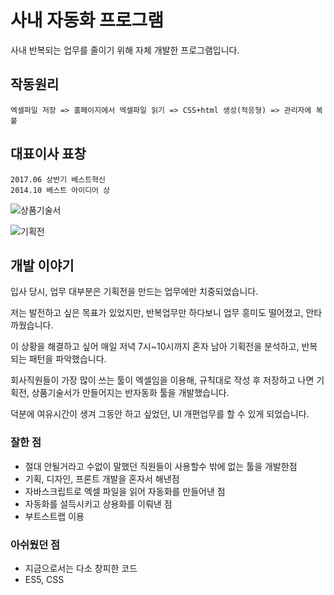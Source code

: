 # 사내 자동화 프로그램

사내 반복되는 업무를 줄이기 위해 자체 개발한 프로그램입니다.

## 작동원리

```
엑셀파일 저장 => 홈페이지에서 엑셀파일 읽기 => CSS+html 생성(적응형) => 관리자에 복붙
```

## 대표이사 표창

```
2017.06 상반기 베스트혁신
2014.10 베스트 아이디어 상
```

![상품기술서](https://user-images.githubusercontent.com/16126002/112585206-b7eee200-8e3c-11eb-9d32-065870e6a06a.jpg)

![기획전](https://user-images.githubusercontent.com/16126002/112585210-b9b8a580-8e3c-11eb-9372-a44c22843874.jpg)

## 개발 이야기

입사 당시, 업무 대부분은 기획전을 만드는 업무에만 치중되었습니다.

저는 발전하고 싶은 목표가 있었지만, 반복업무만 하다보니 업무 흥미도 떨어졌고, 안타까웠습니다.

이 상황을 해결하고 싶어 매일 저녁 7시~10시까지 혼자 남아 기획전을 분석하고, 반복되는 패턴을 파악했습니다.

회사직원들이 가장 많이 쓰는 툴이 엑셀임을 이용해, 규칙대로 작성 후 저장하고 나면
기획전, 상품기술서가 만들어지는 반자동화 툴을 개발했습니다.

덕분에 여유시간이 생겨 그동안 하고 싶었던, UI 개편업무를 할 수 있게 되었습니다.

### 잘한 점

-   절대 안될거라고 수없이 말했던 직원들이 사용할수 밖에 없는 툴을 개발한점
-   기획, 디자인, 프론트 개발을 혼자서 해낸점
-   자바스크립트로 엑셀 파일을 읽어 자동화를 만들어낸 점
-   자동화를 설득시키고 상용화를 이뤄낸 점
-   부트스트랩 이용

### 아쉬웠던 점

-   지금으로서는 다소 창피한 코드
-   ES5, CSS
